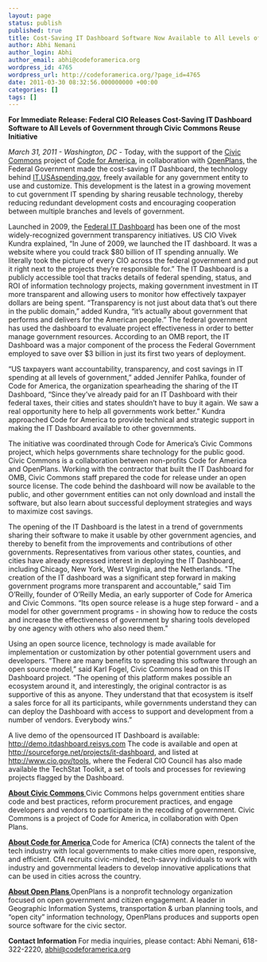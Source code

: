 ```yaml
---
layout: page
status: publish
published: true
title: Cost-Saving IT Dashboard Software Now Available to All Levels of Government
author: Abhi Nemani
author_login: Abhi
author_email: abhi@codeforamerica.org
wordpress_id: 4765
wordpress_url: http://codeforamerica.org/?page_id=4765
date: 2011-03-30 08:32:56.000000000 +00:00
categories: []
tags: []
---
```

<strong>For Immediate Release:
Federal CIO Releases Cost-Saving IT Dashboard Software to All Levels of Government through Civic Commons Reuse Initiative</strong>

<em>March 31, 2011 - Washington, DC </em> - Today, with the support of the <a href="http://civiccommons.org/">Civic Commons</a> project of <a href="http://codeforamerica.org/">Code for America</a>, in collaboration with <a href="http://openplans.org/">OpenPlans,</a> the Federal Government made the cost-saving IT Dashboard, the technology behind <a href="http://it.usaspending.gov/">IT.USAspending.gov</a>, freely available for any government entity to use and customize. This development is the latest in a growing movement to cut government IT spending by sharing reusable technology, thereby reducing redundant development costs and encouraging cooperation between multiple branches and levels of government.

Launched in 2009, the <a href="http://itdashboard.gov/">Federal IT Dashboard</a> has been one of the most widely-recognized government transparency initiatives. US CIO Vivek Kundra explained, “In June of 2009, we launched the IT dashboard. It was a website where you could track $80 billion of IT spending annually. We literally took the picture of every CIO across the federal government and put it right next to the projects they’re responsible for.” The IT Dashboard is a publicly accessible tool that tracks details of federal spending, status, and ROI of information technology projects, making government investment in IT more transparent and allowing users to monitor how effectively taxpayer dollars are being spent. “Transparency is not just about data that’s out there in the public domain,” added Kundra, “it’s actually about government that performs and delivers for the American people.” The federal government has used the dashboard to evaluate project effectiveness in order to better manage government resources. According to an OMB report, the IT Dashboard was a major component of the process the Federal Government employed to save over $3 billion in just its first two years of deployment.

“US taxpayers want accountability, transparency, and cost savings in IT spending at all levels of government,” added Jennifer Pahlka, founder of Code for America, the organization spearheading the sharing of the IT Dashboard, “Since they’ve already paid for an IT Dashboard with their federal taxes, their cities and states shouldn’t have to buy it again. We saw a real opportunity here to help all governments work better.” Kundra approached Code for America to provide technical and strategic support in making the IT Dashboard available to other governments.

The initiative was coordinated through Code for America’s Civic Commons project, which helps governments share technology for the public good. Civic Commons is a collaboration between non-profits Code for America and OpenPlans. Working with the contractor that built the IT Dashboard for OMB, Civic Commons staff prepared the code for release under an open source license. The code behind the dashboard will now be available to the public, and other government entities can not only download and install the software, but also learn about successful deployment strategies and ways to maximize cost savings.

The opening of the IT Dashboard is the latest in a trend of governments sharing their software to make it usable by other government agencies, and thereby to benefit from the improvements and contributions of other governments. Representatives from various other states, counties, and cities have already expressed interest in deploying the IT Dashboard, including Chicago, New York, West Virginia, and the Netherlands. "The creation of the IT dashboard was a significant step forward in making government programs more transparent and accountable,” said Tim O’Reilly, founder of O’Reilly Media, an early supporter of Code for America and Civic Commons. “Its open source release is a huge step forward - and a model for other government programs - in showing how to reduce the costs and increase the effectiveness of government by sharing tools developed by one agency with others who also need them."

Using an open source licence, technology is made available for implementation or customization by other potential government users and developers. “There are many benefits to spreading this software through an open source model,” said Karl Fogel, Civic Commons lead on this IT Dashboard project. “The opening of this platform makes possible an ecosystem around it, and interestingly, the original contractor is as supportive of this as anyone. They understand that that ecosystem is itself a sales force for all its participants, while governments understand they can can deploy the Dashboard with access to support and development from a number of vendors. Everybody wins.”

A live demo of the opensourced IT Dashboard is available: http://demo.itdashboard.reisys.com
The code is available and open at http://sourceforge.net/projects/it-dashboard, and listed at http://www.cio.gov/tools, where the Federal CIO Council has also made available the TechStat Toolkit, a set of tools and processes for reviewing projects flagged by the Dashboard.

<strong><a href="http://civiccommons.org">About Civic Commons
</a></strong>Civic Commons helps government entities share code and best practices, reform procurement practices, and engage developers and vendors to participate in the recoding of government. Civic Commons is a project of Code for America, in collaboration with Open Plans.

<strong><a href="http://codeforamerica.org ">About Code for America
</a></strong>Code for America (CfA) connects the talent of the tech industry with local governments to make cities more open, responsive, and efficient. CfA recruits civic-minded, tech-savvy individuals to work with industry and governmental leaders to develop innovative applications that can be used in cities across the country.

<strong><a href="http://openplans.org">About Open Plans
</a></strong>OpenPlans is a nonprofit technology organization focused on open government and citizen engagement. A leader in Geographic Information Systems, transportation &amp; urban planning tools, and “open city” information technology, OpenPlans produces and supports open source software for the civic sector.

<strong>Contact Information</strong>
For media inquiries, please contact: Abhi Nemani, 618-322-2220, abhi@codeforamerica.org

###
